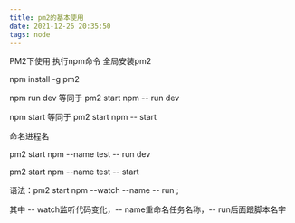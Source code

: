 ```yaml
---
title: pm2的基本使用
date: 2021-12-26 20:35:50
tags: node
---
```




PM2下使用 执行npm命令
全局安装pm2

npm install -g pm2

 

npm run dev  等同于  pm2 start  npm -- run dev

npm start  等同于 pm2 start npm -- start 

 

命名进程名

 pm2 start  npm --name test -- run dev

 pm2 start npm --name test -- start 

 

语法：pm2 start npm --watch --name <taskname> -- run <scriptname>;

其中 -- watch监听代码变化，-- name重命名任务名称，-- run后面跟脚本名字